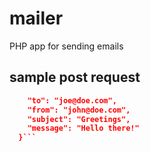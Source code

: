 # mailer
PHP app for sending emails

## sample post request

```json {
  	"to": "joe@doe.com",
  	"from": "john@doe.com",
  	"subject": "Greetings",
  	"message": "Hello there!"
  }```
